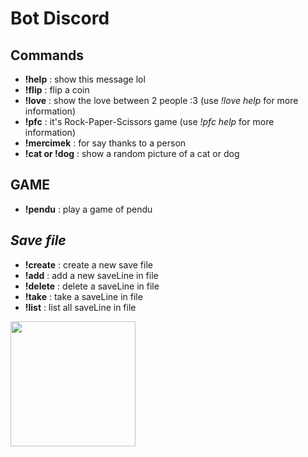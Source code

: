 # Bot Discord

## **Commands**

* **!help** : show this message lol  
* **!flip** : flip a coin  
* **!love** : show the love between 2 people :3 (use *!love help* for more information)  
* **!pfc** : it's Rock-Paper-Scissors game (use *!pfc help* for more information)  
* **!mercimek** : for say thanks to a person  
* **!cat or !dog** : show a random picture of a cat or dog  

## **GAME**

* **!pendu** : play a game of pendu  

## ***Save file***

* **!create** : create a new save file  
* **!add** : add a new saveLine in file  
* **!delete** : delete a saveLine in file  
* **!take** : take a saveLine in file  
* **!list** : list all saveLine in file  

<img src="https://media3.giphy.com/media/Fo5y4K3GD3RYijvsCS/giphy.gif?cid=ecf05e4736zx8j6nedo3e4u623etvv9bb4lxsuiy49v9ye3j&rid=giphy.gif&ct=s" width="200">
